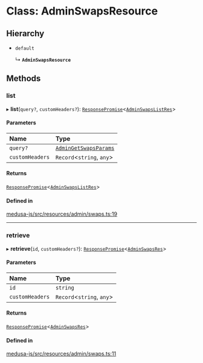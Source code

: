 # Class: AdminSwapsResource

## Hierarchy

- `default`

  ↳ **`AdminSwapsResource`**

## Methods

### list

▸ **list**(`query?`, `customHeaders?`): [`ResponsePromise`](../modules/internal.md#responsepromise)<[`AdminSwapsListRes`](../modules/internal-24.md#adminswapslistres)\>

#### Parameters

| Name | Type |
| :------ | :------ |
| `query?` | [`AdminGetSwapsParams`](internal-24.AdminGetSwapsParams.md) |
| `customHeaders` | `Record`<`string`, `any`\> |

#### Returns

[`ResponsePromise`](../modules/internal.md#responsepromise)<[`AdminSwapsListRes`](../modules/internal-24.md#adminswapslistres)\>

#### Defined in

[medusa-js/src/resources/admin/swaps.ts:19](https://github.com/medusajs/medusa/blob/f7a63f178/packages/medusa-js/src/resources/admin/swaps.ts#L19)

___

### retrieve

▸ **retrieve**(`id`, `customHeaders?`): [`ResponsePromise`](../modules/internal.md#responsepromise)<[`AdminSwapsRes`](../modules/internal-24.md#adminswapsres)\>

#### Parameters

| Name | Type |
| :------ | :------ |
| `id` | `string` |
| `customHeaders` | `Record`<`string`, `any`\> |

#### Returns

[`ResponsePromise`](../modules/internal.md#responsepromise)<[`AdminSwapsRes`](../modules/internal-24.md#adminswapsres)\>

#### Defined in

[medusa-js/src/resources/admin/swaps.ts:11](https://github.com/medusajs/medusa/blob/f7a63f178/packages/medusa-js/src/resources/admin/swaps.ts#L11)
